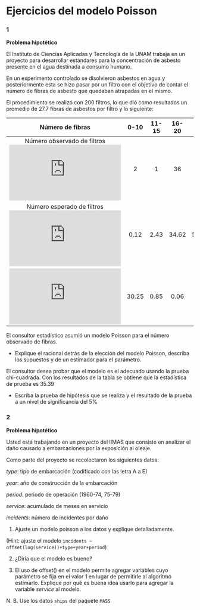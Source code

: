 Ejercicios del modelo Poisson
================

### 1

**Problema hipotético**

El Instituto de Ciencias Aplicadas y Tecnología de la UNAM trabaja en un
proyecto para desarrollar estándares para la concentración de asbesto
presente en el agua destinada a consumo humano.

En un experimento controlado se disolvieron asbestos en agua y
posteriormente esta se hizo pasar por un filtro con el objetivo de
contar el número de fibras de asbesto que quedaban atrapadas en el
mismo.

El procedimiento se realizó con 200 filtros, lo que dió como resultados
un promedio de 27.7 fibras de asbestos por filtro y lo siguiente:

|                                                            Número de fibras                                                             | 0-10  | 11-15 | 16-20 | 21-24 | 25-27 | 28-30 | \>=31 | suma  |
| :-------------------------------------------------------------------------------------------------------------------------------------: | :---: | :---: | :---: | :---: | :---: | :---: | :---: | :---: |
|                         Número observado de filtros<br>![O\_i](https://latex.codecogs.com/png.latex?O_i "O_i")                          |   2   |   1   |  36   |  52   |  50   |  39   |  20   |  200  |
|                          Número esperado de filtros<br>![E\_i](https://latex.codecogs.com/png.latex?E_i "E_i")                          | 0.12  | 2.43  | 34.62 | 57.51 | 45.36 | 32.62 | 27.34 |  200  |
| ![\\frac{(O\_i-E\_i)^2}{E\_i}](https://latex.codecogs.com/png.latex?%5Cfrac%7B%28O_i-E_i%29%5E2%7D%7BE_i%7D "\\frac{(O_i-E_i)^2}{E_i}") | 30.25 | 0.85  | 0.06  | 0.53  | 0.48  | 1.25  | 1.97  | 35.39 |

El consultor estadístico asumió un modelo Poisson para el número
observado de fibras.

  - Explique el racional detrás de la elección del modelo Poisson,
    describa los supuestos y de un estimador para el parámetro.

El consultor desea probar que el modelo es el adecuado usando la prueba
chi-cuadrada. Con los resultados de la tabla se obtiene que la
estadística de prueba es 35.39

  - Escriba la prueba de hipótesis que se realiza y el resultado de la
    prueba a un nivel de significancia del 5%

### 2

**Problema hipotético**

Usted está trabajando en un proyecto del IIMAS que consiste en analizar
el daño causado a embarcaciones por la exposición al oleaje.

Como parte del proyecto se recolectaron los siguientes datos:

*type*: tipo de embarcación (codificado con las letra A a E)

*year*: año de construcción de la embarcación

*period*: periodo de operación (1960-74, 75-79)

*service*: acumulado de meses en servicio

*incidents*: número de incidentes por daño

1.  Ajuste un modelo poisson a los datos y explique detalladamente.

(Hint: ajuste el modelo `incidents ~
offset(log(service))+type+year+period`)

2.  ¿Diría que el modelo es bueno?

3.  El uso de offset() en el modelo permite agregar variables cuyo
    parámetro se fija en el valor 1 en lugar de permitirle al algoritmo
    estimarlo. Explique por qué es buena idea usarlo para agregar la
    variable *service* al modelo.

N. B. Use los datos `ships` del paquete `MASS`
